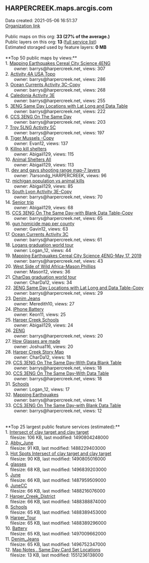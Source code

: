 <h2>HARPERCREEK.maps.arcgis.com</h2> Data created: 2021-05-06 16:51:37 <br /><a target='new' href='https://HARPERCREEK.maps.arcgis.com'>Organization link</a><br /><br />Public maps on this org: <b>33 (27% of the average.)</b><br />Public layers on this org: <b>13 </b>(<a target='new' href='https://services.arcgis.com/0SNs4WhSGYd2LWIc/ArcGIS/rest/services'>full service list</a>)<br />Estimated storaged used by feature layers: <b>0 MB</b><br /><br />**Top 50 public maps by views:**<br />  1. <a target='new' href='https://www.arcgis.com/home/item.html?id=c734f31b8b6d4d6ea3909c12b3b7d051'>Mapping Earthquakes Cereal City Science 4ENG</a> <br />  &nbsp;&nbsp;&nbsp;&nbsp; &nbsp;&nbsp;owner: barrys@harpercreek.net, views: 307<br />  2. <a target='new' href='https://www.arcgis.com/home/item.html?id=0c9f0c075a034610933f910e0d201e78'>Activity 4A USA Topo</a> <br />  &nbsp;&nbsp;&nbsp;&nbsp; &nbsp;&nbsp;owner: barrys@harpercreek.net, views: 286<br />  3. <a target='new' href='https://www.arcgis.com/home/item.html?id=10a469aa28fa4b59a39f354da154ad5d'>Ocean Currents Activity 3C-Copy</a> <br />  &nbsp;&nbsp;&nbsp;&nbsp; &nbsp;&nbsp;owner: barrys@harpercreek.net, views: 268<br />  4. <a target='new' href='https://www.arcgis.com/home/item.html?id=f12448a0182540ac88197f87cdf5784f'>Caledonia Activity 3E</a> <br />  &nbsp;&nbsp;&nbsp;&nbsp; &nbsp;&nbsp;owner: barrys@harpercreek.net, views: 255<br />  5. <a target='new' href='https://www.arcgis.com/home/item.html?id=c8d6005f388f4b07b8d2725d85efc70b'>3ENG Same Day Locations with Lat Long and Data Table</a> <br />  &nbsp;&nbsp;&nbsp;&nbsp; &nbsp;&nbsp;owner: barrys@harpercreek.net, views: 222<br />  6. <a target='new' href='https://www.arcgis.com/home/item.html?id=869295d397e348959e16d3ea2d4a060f'>CCS 3ENG  On The Same Day</a> <br />  &nbsp;&nbsp;&nbsp;&nbsp; &nbsp;&nbsp;owner: barrys@harpercreek.net, views: 203<br />  7. <a target='new' href='https://www.arcgis.com/home/item.html?id=59dc3ce7d6a0478f95f7a3996daced69'>Troy 5LNG Activity 5C</a> <br />  &nbsp;&nbsp;&nbsp;&nbsp; &nbsp;&nbsp;owner: barrys@harpercreek.net, views: 197<br />  8. <a target='new' href='https://www.arcgis.com/home/item.html?id=588f9e4b7d0c4ae593230f6e46a9bbac'>Tiger Mussels  -Copy</a> <br />  &nbsp;&nbsp;&nbsp;&nbsp; &nbsp;&nbsp;owner: Evan12, views: 137<br />  9. <a target='new' href='https://www.arcgis.com/home/item.html?id=66ea1ee97aef42a8ac13519563d9790a'>Killno kill shelters</a> <br />  &nbsp;&nbsp;&nbsp;&nbsp; &nbsp;&nbsp;owner: Abigail129, views: 115<br />  10. <a target='new' href='https://www.arcgis.com/home/item.html?id=34e7df29d7af4a0b92c523842c64442c'>Animal Shelters All</a> <br />  &nbsp;&nbsp;&nbsp;&nbsp; &nbsp;&nbsp;owner: Abigail129, views: 113<br />  11. <a target='new' href='https://www.arcgis.com/home/item.html?id=fc4d5c5b79b548b9938353ad5c7b2c59'>dev and gavs shooting range map-7 layers</a> <br />  &nbsp;&nbsp;&nbsp;&nbsp; &nbsp;&nbsp;owner: 7larsondg_HARPERCREEK, views: 96<br />  12. <a target='new' href='https://www.arcgis.com/home/item.html?id=c6046cbdfa2d45a2b2e8c2602b94cb91'>michigan population vs animal kills</a> <br />  &nbsp;&nbsp;&nbsp;&nbsp; &nbsp;&nbsp;owner: Abigail129, views: 85<br />  13. <a target='new' href='https://www.arcgis.com/home/item.html?id=d04f6be939e84bb2a1a222bdd082e453'>South Lyon Activity 3E-Copy</a> <br />  &nbsp;&nbsp;&nbsp;&nbsp; &nbsp;&nbsp;owner: barrys@harpercreek.net, views: 70<br />  14. <a target='new' href='https://www.arcgis.com/home/item.html?id=c75780cae0164f4cbea125f95300b440'>Senior trip</a> <br />  &nbsp;&nbsp;&nbsp;&nbsp; &nbsp;&nbsp;owner: Abigail129, views: 68<br />  15. <a target='new' href='https://www.arcgis.com/home/item.html?id=f441eae9fd44428c88a40db7005ec223'>CCS 3ENG  On The Same Day-with Blank Data Table-Copy</a> <br />  &nbsp;&nbsp;&nbsp;&nbsp; &nbsp;&nbsp;owner: barrys@harpercreek.net, views: 65<br />  16. <a target='new' href='https://www.arcgis.com/home/item.html?id=23edc10654d54ac2a23846896c5f327c'>gun homicide map per county</a> <br />  &nbsp;&nbsp;&nbsp;&nbsp; &nbsp;&nbsp;owner: Gavin12, views: 63<br />  17. <a target='new' href='https://www.arcgis.com/home/item.html?id=39f08329e82548f3850cd92e3bebb0c4'>Ocean Currents Activity 3C</a> <br />  &nbsp;&nbsp;&nbsp;&nbsp; &nbsp;&nbsp;owner: barrys@harpercreek.net, views: 61<br />  18. <a target='new' href='https://www.arcgis.com/home/item.html?id=dcb260b7539944379e812e547127cfd2'>Logans graduation world tour </a> <br />  &nbsp;&nbsp;&nbsp;&nbsp; &nbsp;&nbsp;owner: Logan_12, views: 44<br />  19. <a target='new' href='https://www.arcgis.com/home/item.html?id=13b63395afe64daea5ced3e10695a867'>Mapping Earthquakes Cereal City Science 4ENG-May 17, 2019</a> <br />  &nbsp;&nbsp;&nbsp;&nbsp; &nbsp;&nbsp;owner: barrys@harpercreek.net, views: 43<br />  20. <a target='new' href='https://www.arcgis.com/home/item.html?id=a0a0a8591e9b4d17a5232a08e4b43ca1'>West Side of Wild Africa-Mason Phillips </a> <br />  &nbsp;&nbsp;&nbsp;&nbsp; &nbsp;&nbsp;owner: Mason12, views: 36<br />  21. <a target='new' href='https://www.arcgis.com/home/item.html?id=a4739bbbba31434197b7c47729e01970'>CharDas graduation world tour</a> <br />  &nbsp;&nbsp;&nbsp;&nbsp; &nbsp;&nbsp;owner: CharDa12, views: 34<br />  22. <a target='new' href='https://www.arcgis.com/home/item.html?id=59d25f46925c4553bbd846d75f9b6246'>3ENG Same Day Locations with Lat Long and Data Table-Copy</a> <br />  &nbsp;&nbsp;&nbsp;&nbsp; &nbsp;&nbsp;owner: barrys@harpercreek.net, views: 29<br />  23. <a target='new' href='https://www.arcgis.com/home/item.html?id=4806f99de6784c40a44b871f758fd209'>Denim Jeans</a> <br />  &nbsp;&nbsp;&nbsp;&nbsp; &nbsp;&nbsp;owner: Meredith10, views: 27<br />  24. <a target='new' href='https://www.arcgis.com/home/item.html?id=e9979d8019074814a77290208c946a84'>IPhone Battery</a> <br />  &nbsp;&nbsp;&nbsp;&nbsp; &nbsp;&nbsp;owner: Keon11, views: 25<br />  25. <a target='new' href='https://www.arcgis.com/home/item.html?id=cd8c9ca6f9c54671baf8b219c66bbcd7'>Harper Creek Schools</a> <br />  &nbsp;&nbsp;&nbsp;&nbsp; &nbsp;&nbsp;owner: Abigail129, views: 24<br />  26. <a target='new' href='https://www.arcgis.com/home/item.html?id=d19fb6c712c34cad9aab6f4e26c491c4'>2ENG</a> <br />  &nbsp;&nbsp;&nbsp;&nbsp; &nbsp;&nbsp;owner: barrys@harpercreek.net, views: 20<br />  27. <a target='new' href='https://www.arcgis.com/home/item.html?id=ded3afbfa21e48a596ebdb771fbeb27d'>How Glasses are made</a> <br />  &nbsp;&nbsp;&nbsp;&nbsp; &nbsp;&nbsp;owner: Joshua116, views: 20<br />  28. <a target='new' href='https://www.arcgis.com/home/item.html?id=7a52c695a4f344d48ddf89af003c4e53'>Harper Creek Story Map</a> <br />  &nbsp;&nbsp;&nbsp;&nbsp; &nbsp;&nbsp;owner: CharDa12, views: 18<br />  29. <a target='new' href='https://www.arcgis.com/home/item.html?id=5ff45ed12fbc47e3b0a00527d1eb908f'>CCS 3ENG  On The Same Day-With Data Blank Table</a> <br />  &nbsp;&nbsp;&nbsp;&nbsp; &nbsp;&nbsp;owner: barrys@harpercreek.net, views: 18<br />  30. <a target='new' href='https://www.arcgis.com/home/item.html?id=95232e71f7594bf2b331b168c8f6d46d'>CCS 3ENG  On The Same Day-With Data Table</a> <br />  &nbsp;&nbsp;&nbsp;&nbsp; &nbsp;&nbsp;owner: barrys@harpercreek.net, views: 18<br />  31. <a target='new' href='https://www.arcgis.com/home/item.html?id=246ee7fb43c54382bb72da9a4568bb5e'>Schools</a> <br />  &nbsp;&nbsp;&nbsp;&nbsp; &nbsp;&nbsp;owner: Logan_12, views: 17<br />  32. <a target='new' href='https://www.arcgis.com/home/item.html?id=04d5abb7b5f7495daf694c8a0946c093'>Mapping Earthquakes</a> <br />  &nbsp;&nbsp;&nbsp;&nbsp; &nbsp;&nbsp;owner: barrys@harpercreek.net, views: 14<br />  33. <a target='new' href='https://www.arcgis.com/home/item.html?id=12225a2a545547e5900553851d13d471'>CCS 3ENG  On The Same Day-with Blank Data Table</a> <br />  &nbsp;&nbsp;&nbsp;&nbsp; &nbsp;&nbsp;owner: barrys@harpercreek.net, views: 12<br /><br /><br />**Top 25 largest public feature services (estimated):**<br /> 1. <a target='new' href='https://www.arcgis.com/home/item.html?id=ef10e0072dd84949863a8f177aa72d73'>Intersect of clay target and clay target</a><br /> &nbsp;&nbsp;&nbsp;&nbsp;filesize: 106 KB, last modified: 1490804248000<br /> 2. <a target='new' href='https://www.arcgis.com/home/item.html?id=9569ef9a15484c558213356eac200e46'>Abby_June</a><br /> &nbsp;&nbsp;&nbsp;&nbsp;filesize: 91 KB, last modified: 1488229403000<br /> 3. <a target='new' href='https://www.arcgis.com/home/item.html?id=3f7290079ba74e39a971f30fa994328f'>Hot Spots Intersect of clay target and clay target</a><br /> &nbsp;&nbsp;&nbsp;&nbsp;filesize: 90 KB, last modified: 1490805016000<br /> 4. <a target='new' href='https://www.arcgis.com/home/item.html?id=bcb49fc4ca99409fa3d750fef6beb29a'>glasses</a><br /> &nbsp;&nbsp;&nbsp;&nbsp;filesize: 68 KB, last modified: 1496839203000<br /> 5. <a target='new' href='https://www.arcgis.com/home/item.html?id=cf34f76bec70405e9654e7b099ae328e'>June</a><br /> &nbsp;&nbsp;&nbsp;&nbsp;filesize: 66 KB, last modified: 1487959509000<br /> 6. <a target='new' href='https://www.arcgis.com/home/item.html?id=ce6da98d2e8347d3b01bca199208b07a'>JuneCC</a><br /> &nbsp;&nbsp;&nbsp;&nbsp;filesize: 66 KB, last modified: 1488216076000<br /> 7. <a target='new' href='https://www.arcgis.com/home/item.html?id=ae6aa1c7466c47e7be69edf1a4b41bab'>Harper_Creek_District</a><br /> &nbsp;&nbsp;&nbsp;&nbsp;filesize: 66 KB, last modified: 1488388874000<br /> 8. <a target='new' href='https://www.arcgis.com/home/item.html?id=e5ecedbfadcc4c3f8daa15b493898b3d'>Schools</a><br /> &nbsp;&nbsp;&nbsp;&nbsp;filesize: 65 KB, last modified: 1488389453000<br /> 9. <a target='new' href='https://www.arcgis.com/home/item.html?id=f8fb264b38464b07b1f0df9ee21cb94a'>Harper_Tour</a><br /> &nbsp;&nbsp;&nbsp;&nbsp;filesize: 65 KB, last modified: 1488389296000<br /> 10. <a target='new' href='https://www.arcgis.com/home/item.html?id=0a2e7269606f49df8f8edc2c003303da'>Battery</a><br /> &nbsp;&nbsp;&nbsp;&nbsp;filesize: 65 KB, last modified: 1497009662000<br /> 11. <a target='new' href='https://www.arcgis.com/home/item.html?id=5f3285370f9849a396af7707fd3f490f'>Denim_Jeans</a><br /> &nbsp;&nbsp;&nbsp;&nbsp;filesize: 65 KB, last modified: 1496752347000<br /> 12. <a target='new' href='https://www.arcgis.com/home/item.html?id=9f628e12a50a425cabbdc74445bad10d'>Map Notes . Same Day Card Set Locations</a><br /> &nbsp;&nbsp;&nbsp;&nbsp;filesize: 13 KB, last modified: 1551236138000<br />